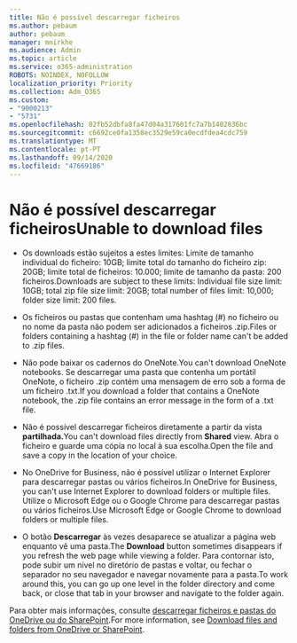 ```yaml
---
title: Não é possível descarregar ficheiros
ms.author: pebaum
author: pebaum
manager: mnirkhe
ms.audience: Admin
ms.topic: article
ms.service: o365-administration
ROBOTS: NOINDEX, NOFOLLOW
localization_priority: Priority
ms.collection: Adm_O365
ms.custom:
- "9000213"
- "5731"
ms.openlocfilehash: 02fb52dbfa8fa47d04a317601fc7a7b1402836bc
ms.sourcegitcommit: c6692ce0fa1358ec3529e59ca0ecdfdea4cdc759
ms.translationtype: MT
ms.contentlocale: pt-PT
ms.lasthandoff: 09/14/2020
ms.locfileid: "47669186"
---
```

# <a name="unable-to-download-files"></a><span data-ttu-id="b869c-102">Não é possível descarregar ficheiros</span><span class="sxs-lookup"><span data-stu-id="b869c-102">Unable to download files</span></span>

- <span data-ttu-id="b869c-103">Os downloads estão sujeitos a estes limites: Limite de tamanho individual do ficheiro: 10GB; limite total do tamanho do ficheiro zip: 20GB; limite total de ficheiros: 10.000; limite de tamanho da pasta: 200 ficheiros.</span><span class="sxs-lookup"><span data-stu-id="b869c-103">Downloads are subject to these limits: Individual file size limit: 10GB; total zip file size limit: 20GB; total number of files limit: 10,000; folder size limit: 200 files.</span></span>
- <span data-ttu-id="b869c-104">Os ficheiros ou pastas que contenham uma hashtag (#) no ficheiro ou no nome da pasta não podem ser adicionados a ficheiros .zip.</span><span class="sxs-lookup"><span data-stu-id="b869c-104">Files or folders containing a hashtag (#) in the file or folder name can't be added to .zip files.</span></span>  
    
- <span data-ttu-id="b869c-105">Não pode baixar os cadernos do OneNote.</span><span class="sxs-lookup"><span data-stu-id="b869c-105">You can't download OneNote notebooks.</span></span> <span data-ttu-id="b869c-106">Se descarregar uma pasta que contenha um portátil OneNote, o ficheiro .zip contém uma mensagem de erro sob a forma de um ficheiro .txt.</span><span class="sxs-lookup"><span data-stu-id="b869c-106">If you download a folder that contains a OneNote notebook, the .zip file contains an error message in the form of a .txt file.</span></span>  
    
- <span data-ttu-id="b869c-107">Não é possível descarregar ficheiros diretamente a partir da vista **partilhada.**</span><span class="sxs-lookup"><span data-stu-id="b869c-107">You can't download files directly from **Shared**  view.</span></span> <span data-ttu-id="b869c-108">Abra o ficheiro e guarde uma cópia no local à sua escolha.</span><span class="sxs-lookup"><span data-stu-id="b869c-108">Open the file and save a copy in the location of your choice.</span></span>  
    
- <span data-ttu-id="b869c-109">No OneDrive for Business, não é possível utilizar o Internet Explorer para descarregar pastas ou vários ficheiros.</span><span class="sxs-lookup"><span data-stu-id="b869c-109">In OneDrive for Business, you can't use Internet Explorer to download folders or multiple files.</span></span> <span data-ttu-id="b869c-110">Utilize o Microsoft Edge ou o Google Chrome para descarregar pastas ou vários ficheiros.</span><span class="sxs-lookup"><span data-stu-id="b869c-110">Use Microsoft Edge or Google Chrome to download folders or multiple files.</span></span>  
    
- <span data-ttu-id="b869c-111">O botão **Descarregar** às vezes desaparece se atualizar a página web enquanto vê uma pasta.</span><span class="sxs-lookup"><span data-stu-id="b869c-111">The **Download** button sometimes disappears if you refresh the web page while viewing a folder.</span></span> <span data-ttu-id="b869c-112">Para contornar isto, pode subir um nível no diretório de pastas e voltar, ou fechar o separador no seu navegador e navegar novamente para a pasta.</span><span class="sxs-lookup"><span data-stu-id="b869c-112">To work around this, you can go up one level in the folder directory and come back, or close that tab in your browser and navigate to the folder again.</span></span>  
    
<span data-ttu-id="b869c-113">Para obter mais informações, consulte [descarregar ficheiros e pastas do OneDrive ou do SharePoint](https://support.office.com/article/download-files-and-folders-from-onedrive-or-sharepoint-5c7397b7-19c7-4893-84fe-d02e8fa5df05).</span><span class="sxs-lookup"><span data-stu-id="b869c-113">For more information, see [Download files and folders from OneDrive or SharePoint](https://support.office.com/article/download-files-and-folders-from-onedrive-or-sharepoint-5c7397b7-19c7-4893-84fe-d02e8fa5df05).</span></span>